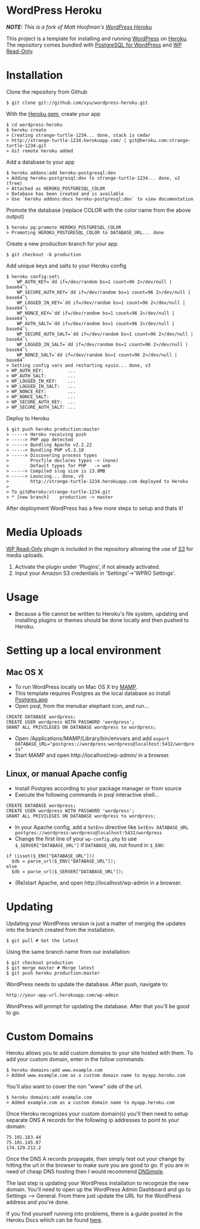 # WordPress Heroku

_**NOTE:** This is a fork of Matt Hoofman's [WordPress Heroku](https://github.com/mhoofman/wordpress-heroku)_

This project is a template for installing and running [WordPress](http://wordpress.org/) on [Heroku](http://www.heroku.com/). The repository comes bundled with [PostgreSQL for WordPress](http://wordpress.org/extend/plugins/postgresql-for-wordpress/) and [WP Read-Only](http://wordpress.org/extend/plugins/wpro/).

Installation
============

Clone the repository from Github

    $ git clone git://github.com/xyu/wordpress-heroku.git

With the [Heroku gem](http://devcenter.heroku.com/articles/heroku-command), create your app

    $ cd wordpress-heroku
    $ heroku create
    > Creating strange-turtle-1234... done, stack is cedar
    > http://strange-turtle-1234.herokuapp.com/ | git@heroku.com:strange-turtle-1234.git
    > Git remote heroku added

Add a database to your app

    $ heroku addons:add heroku-postgresql:dev
    > Adding heroku-postgresql:dev to strange-turtle-1234... done, v2 (free)
    > Attached as HEROKU_POSTGRESQL_COLOR
    > Database has been created and is available
    > Use `heroku addons:docs heroku-postgresql:dev` to view documentation

Promote the database (replace COLOR with the color name from the above output)

    $ heroku pg:promote HEROKU_POSTGRESQL_COLOR
    > Promoting HEROKU_POSTGRESQL_COLOR to DATABASE_URL... done

Create a new production branch for your app

    $ git checkout -b production

Add unique keys and salts to your Heroku config

    $ heroku config:set\
        WP_AUTH_KEY=`dd if=/dev/random bs=1 count=96 2>/dev/null | base64`\
        WP_SECURE_AUTH_KEY=`dd if=/dev/random bs=1 count=96 2>/dev/null | base64`\
        WP_LOGGED_IN_KEY=`dd if=/dev/random bs=1 count=96 2>/dev/null | base64`\
        WP_NONCE_KEY=`dd if=/dev/random bs=1 count=96 2>/dev/null | base64`\
        WP_AUTH_SALT=`dd if=/dev/random bs=1 count=96 2>/dev/null | base64`\
        WP_SECURE_AUTH_SALT=`dd if=/dev/random bs=1 count=96 2>/dev/null | base64`\
        WP_LOGGED_IN_SALT=`dd if=/dev/random bs=1 count=96 2>/dev/null | base64`\
        WP_NONCE_SALT=`dd if=/dev/random bs=1 count=96 2>/dev/null | base64`
    > Setting config vars and restarting xyuio... done, v3
    > WP_AUTH_KEY:         ...
    > WP_AUTH_SALT:        ...
    > WP_LOGGED_IN_KEY:    ...
    > WP_LOGGED_IN_SALT:   ...
    > WP_NONCE_KEY:        ...
    > WP_NONCE_SALT:       ...
    > WP_SECURE_AUTH_KEY:  ...
    > WP_SECURE_AUTH_SALT: ...

Deploy to Heroku

    $ git push heroku production:master
    > -----> Heroku receiving push
    > -----> PHP app detected
    > -----> Bundling Apache v2.2.22
    > -----> Bundling PHP v5.3.10
    > -----> Discovering process types
    >        Procfile declares types -> (none)
    >        Default types for PHP   -> web
    > -----> Compiled slug size is 13.8MB
    > -----> Launcing... done, v5
    >        http://strange-turtle-1234.herokuapp.com deployed to Heroku
    >
    > To git@heroku:strange-turtle-1234.git
    > * [new branch]    production -> master

After deployment WordPress has a few more steps to setup and thats it!

Media Uploads
===
[WP Read-Only](http://wordpress.org/extend/plugins/wpro/) plugin is included in the repository allowing the use of [S3](http://aws.amazon.com/s3/) for media uploads.

1. Activate the plugin under 'Plugins', if not already activated.
2. Input your Amazon S3 credentials in 'Settings'->'WPRO Settings'.


Usage
========

* Because a file cannot be written to Heroku's file system, updating and installing plugins or themes should be done locally and then pushed to Heroku.

Setting up a local environment
===========

## Mac OS X

* To run WordPress locally on Mac OS X try [MAMP](http://codex.wordpress.org/Installing_WordPress_Locally_on_Your_Mac_With_MAMP).
* This template requires Postgres as the local database so install [Postgres.app](http://postgresapp.com/)
* Open psql, from the menubar elephant icon, and run...

```
CREATE DATABASE wordpress;
CREATE USER wordpress WITH PASSWORD 'wordpress';
GRANT ALL PRIVILEGES ON DATABASE wordpress to wordpress;
```

* Open /Applications/MAMP/Library/bin/envvars and add `export DATABASE_URL="postgres://wordpress:wordpress@localhost:5432/wordpress"`
* Start MAMP and open http://localhost/wp-admin/ in a browser.

## Linux, or manual Apache config

* Install Postgres according to your package manager or from source
* Execute the following commands in psql interactive shell...

```
CREATE DATABASE wordpress;
CREATE USER wordpress WITH PASSWORD 'wordpress';
GRANT ALL PRIVILEGES ON DATABASE wordpress to wordpress;
```

* In your Apache config, add a `SetEnv` directive like `SetEnv DATABASE_URL postgres://wordpress:wordpress@localhost:5432/wordpress`
* Change the first line of your `wp-config.php` to use `$_SERVER["DATABASE_URL"]` if `DATABASE_URL` not found in `$_ENV`:

```
if (isset($_ENV["DATABASE_URL"]))
  $db = parse_url($_ENV["DATABASE_URL"]);
else
  $db = parse_url($_SERVER["DATABASE_URL"]);

```

* (Re)start Apache, and open http://localhost/wp-admin in a browser.


Updating
========

Updating your WordPress version is just a matter of merging the updates into
the branch created from the installation.

    $ git pull # Get the latest

Using the same branch name from our installation:

    $ git checkout production
    $ git merge master # Merge latest
    $ git push heroku production:master

WordPress needs to update the database. After push, navigate to:

    http://your-app-url.herokuapp.com/wp-admin

WordPress will prompt for updating the database. After that you'll be good
to go.

Custom Domains
==============

Heroku allows you to add custom domains to your site hosted with them.  To add your custom domain, enter in the follow commands.

    $ heroku domains:add www.example.com
    > Added www.example.com as a custom domain name to myapp.heroku.com

You'll also want to cover the non "www" side of the url.

    $ heroku domains:add example.com
    > Added example.com as a custom domain name to myapp.heroku.com

Once Heroku recognizes your custom domain(s) you'll then need to setup separate DNS A records for the following ip addresses to point to your domain:

    75.101.163.44
    75.101.145.87
    174.129.212.2

Once the DNS A records propagate, then simply test out your change by hitting the url in the browser to make sure you are good to go.  If you are in need of cheap DNS hosting then I would recommend [DNSimple](https://dnsimple.com/r/571e28804df06f).

The last step is updating your WordPress installation to recognize the new domain.  You'll need to open up the WordPress Admin Dashboard and go to Settings --> General.  From there just update the URL for the WordPress address and you're done.

If you find yourself running into problems, there is a guide posted in the Heroku Docs which can be found [here](https://devcenter.heroku.com/articles/custom-domains).
